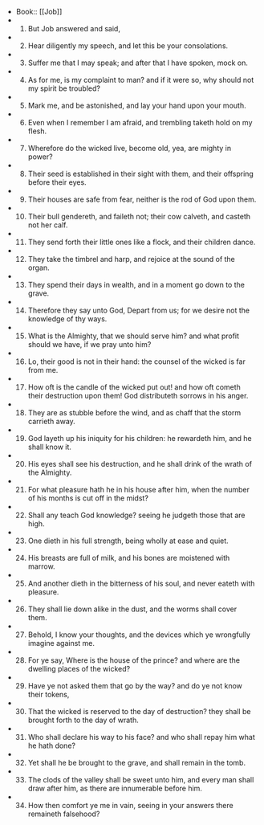 - Book:: [[Job]]
- 1. But Job answered and said,
- 2. Hear diligently my speech, and let this be your consolations.
- 3. Suffer me that I may speak; and after that I have spoken, mock on.
- 4. As for me, is my complaint to man? and if it were so, why should not my spirit be troubled?
- 5. Mark me, and be astonished, and lay your hand upon your mouth.
- 6. Even when I remember I am afraid, and trembling taketh hold on my flesh.
- 7. Wherefore do the wicked live, become old, yea, are mighty in power?
- 8. Their seed is established in their sight with them, and their offspring before their eyes.
- 9. Their houses are safe from fear, neither is the rod of God upon them.
- 10. Their bull gendereth, and faileth not; their cow calveth, and casteth not her calf.
- 11. They send forth their little ones like a flock, and their children dance.
- 12. They take the timbrel and harp, and rejoice at the sound of the organ.
- 13. They spend their days in wealth, and in a moment go down to the grave.
- 14. Therefore they say unto God, Depart from us; for we desire not the knowledge of thy ways.
- 15. What is the Almighty, that we should serve him? and what profit should we have, if we pray unto him?
- 16. Lo, their good is not in their hand: the counsel of the wicked is far from me.
- 17. How oft is the candle of the wicked put out! and how oft cometh their destruction upon them! God distributeth sorrows in his anger.
- 18. They are as stubble before the wind, and as chaff that the storm carrieth away.
- 19. God layeth up his iniquity for his children: he rewardeth him, and he shall know it.
- 20. His eyes shall see his destruction, and he shall drink of the wrath of the Almighty.
- 21. For what pleasure hath he in his house after him, when the number of his months is cut off in the midst?
- 22. Shall any teach God knowledge? seeing he judgeth those that are high.
- 23. One dieth in his full strength, being wholly at ease and quiet.
- 24. His breasts are full of milk, and his bones are moistened with marrow.
- 25. And another dieth in the bitterness of his soul, and never eateth with pleasure.
- 26. They shall lie down alike in the dust, and the worms shall cover them.
- 27. Behold, I know your thoughts, and the devices which ye wrongfully imagine against me.
- 28. For ye say, Where is the house of the prince? and where are the dwelling places of the wicked?
- 29. Have ye not asked them that go by the way? and do ye not know their tokens,
- 30. That the wicked is reserved to the day of destruction? they shall be brought forth to the day of wrath.
- 31. Who shall declare his way to his face? and who shall repay him what he hath done?
- 32. Yet shall he be brought to the grave, and shall remain in the tomb.
- 33. The clods of the valley shall be sweet unto him, and every man shall draw after him, as there are innumerable before him.
- 34. How then comfort ye me in vain, seeing in your answers there remaineth falsehood?
